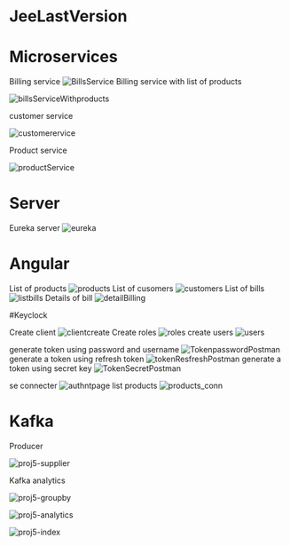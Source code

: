 # JeeLastVersion

# Microservices

Billing service
![BillsService](https://user-images.githubusercontent.com/22898939/206048444-a20c0e7a-b99a-4799-aa19-04071949370e.JPG)
Billing service with list of products

![billsServiceWithproducts](https://user-images.githubusercontent.com/22898939/206048467-136d056f-eb6c-4187-a91e-769ea98525b5.JPG)

customer service

![customerervice](https://user-images.githubusercontent.com/22898939/206048505-d24facc7-a258-4340-b6a9-9fc4baf87031.JPG)

Product service

![productService](https://user-images.githubusercontent.com/22898939/206048532-6fcc6814-b5d8-49a8-a477-59cda2d7c62b.JPG)
# Server

Eureka server
![eureka](https://user-images.githubusercontent.com/22898939/206048513-2d1a5e60-dcd7-47d6-a3d0-cb4ed0abc602.JPG)

# Angular

List of products
![products](https://user-images.githubusercontent.com/22898939/206048526-90948e6f-0eed-4131-9458-2b5f1e2a5fc6.JPG)
List of cusomers
![customers](https://user-images.githubusercontent.com/22898939/206048510-6390b2b3-e9e3-4371-b737-0c2b85d68d2a.JPG)
List of bills
![listbills](https://user-images.githubusercontent.com/22898939/206048524-684304e4-6a73-437f-b51e-f83ab789e073.JPG)
Details of bill
![detailBilling](https://user-images.githubusercontent.com/22898939/206048511-af824ac9-0e88-44c6-8255-ea436e9eaeeb.JPG)

#Keyclock

Create client
![clientcreate](https://user-images.githubusercontent.com/22898939/206066168-f92ca077-8e4b-4e36-af79-58fce3496bfa.JPG)
Create roles
![roles](https://user-images.githubusercontent.com/22898939/206066170-910bf029-73c0-4410-88f1-bd7fa0821b53.JPG)
create users
![users](https://user-images.githubusercontent.com/22898939/206066172-1342ec79-0d6e-46e1-9646-efea164044f8.JPG)

generate token using password and username
![TokenpasswordPostman](https://user-images.githubusercontent.com/22898939/206048536-40e2aa60-f0d4-4493-8272-1ee0d81a5794.JPG)
generate a token using refresh token
![tokenResfreshPostman](https://user-images.githubusercontent.com/22898939/206048538-14e6360f-7bca-4ace-ba9f-28f28f3996a2.JPG)
generate a token using secret key
![TokenSecretPostman](https://user-images.githubusercontent.com/22898939/206048540-5962c809-a3fa-44f2-a187-c445aa552191.JPG)

se connecter
![authntpage](https://user-images.githubusercontent.com/22898939/206066212-b7cd9db3-7379-4d6c-b3f2-c9a8798515d2.JPG)
list products
![products_conn](https://user-images.githubusercontent.com/22898939/206066207-a4488a73-3bc6-4631-8f1d-8dc1f3403f5d.JPG)

# Kafka

Producer

![proj5-supplier](https://user-images.githubusercontent.com/22898939/213318870-723ef25c-7a73-4683-b5cf-60c99123b1ce.JPG)

Kafka analytics

![proj5-groupby](https://user-images.githubusercontent.com/22898939/213318908-21b861f4-2340-44f9-bc33-300bf5dc0599.JPG)

![proj5-analytics](https://user-images.githubusercontent.com/22898939/213318927-89c06789-94b7-40f4-a609-687309c07693.JPG)

![proj5-index](https://user-images.githubusercontent.com/22898939/213318942-d381a7b0-7f40-40f9-9eb5-43124dd0ab57.JPG)
